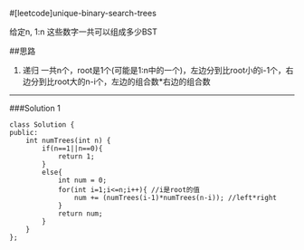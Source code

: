#[leetcode]unique-binary-search-trees

给定n, 1:n 这些数字一共可以组成多少BST

##思路
1. 递归 一共n个，root是1个(可能是1:n中的一个)，左边分到比root小的i-1个，右边分到比root大的n-i个，左边的组合数*右边的组合数

---
###Solution 1

    class Solution {
    public:
        int numTrees(int n) {
            if(n==1||n==0){
                return 1;    
            }
            else{
                int num = 0;
                for(int i=1;i<=n;i++){ //i是root的值
                    num += (numTrees(i-1)*numTrees(n-i)); //left*right
                }   
                return num;
            }
        }
    };